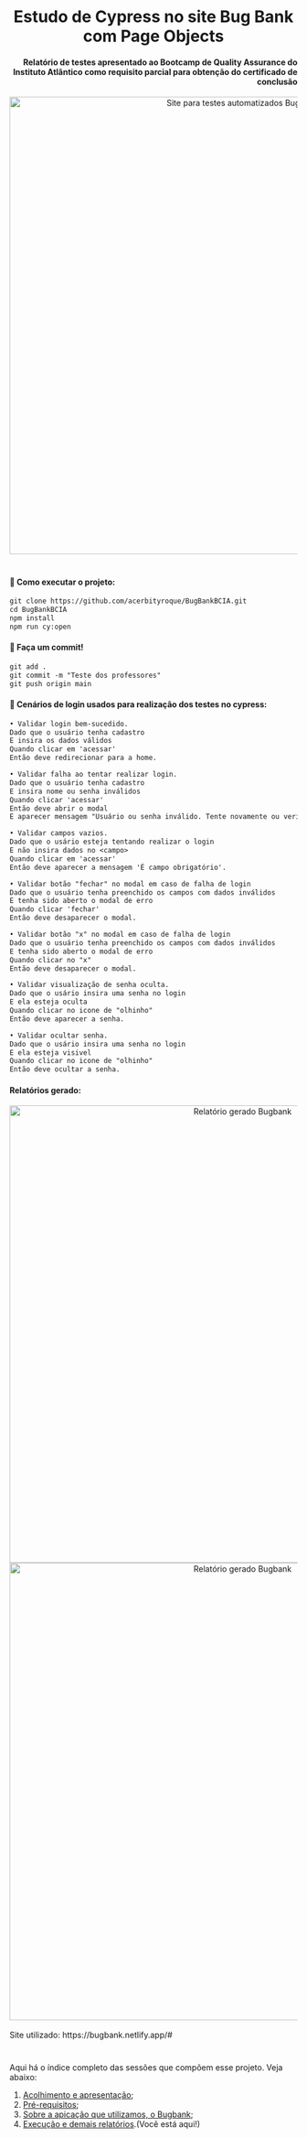 <h1 align="center">
Estudo de Cypress no site Bug Bank com Page Objects
</h1>

<h4 align="right">

Relatório de testes apresentado ao Bootcamp de Quality Assurance do Instituto Atlântico como requisito parcial para obtenção do certificado de conclusão

</h4>

<div align="center">
<img width="800px" alt="Site para testes automatizados Bugbank" src="https://i.imgur.com/Tmx5hQj.png" />
</div>

<h1></h1>


#### 🦆 Como executar o projeto:


```diff 
git clone https://github.com/acerbityroque/BugBankBCIA.git
cd BugBankBCIA
npm install
npm run cy:open
```
#### 🦆 Faça um commit! 
```diff 
git add .
git commit -m "Teste dos professores"
git push origin main
```

#### 🦆 Cenários de login usados para realização dos testes no cypress:
```diff  
• Validar login bem-sucedido.
Dado que o usuário tenha cadastro
E insira os dados válidos
Quando clicar em 'acessar'
Então deve redirecionar para a home.

• Validar falha ao tentar realizar login.
Dado que o usuário tenha cadastro
E insira nome ou senha inválidos
Quando clicar 'acessar'
Então deve abrir o modal
E aparecer mensagem "Usuário ou senha inválido. Tente novamente ou verifique suas informações!".

• Validar campos vazios.
Dado que o usário esteja tentando realizar o login
E não insira dados no <campo>
Quando clicar em 'acessar'
Então deve aparecer a mensagem 'É campo obrigatório'.

• Validar botão "fechar" no modal em caso de falha de login
Dado que o usuário tenha preenchido os campos com dados inválidos
E tenha sido aberto o modal de erro
Quando clicar 'fechar'
Então deve desaparecer o modal.

• Validar botão "x" no modal em caso de falha de login
Dado que o usuário tenha preenchido os campos com dados inválidos
E tenha sido aberto o modal de erro
Quando clicar no "x"
Então deve desaparecer o modal.

• Validar visualização de senha oculta.
Dado que o usário insira uma senha no login
E ela esteja oculta
Quando clicar no icone de "olhinho"
Então deve aparecer a senha.

• Validar ocultar senha.
Dado que o usário insira uma senha no login
E ela esteja visivel
Quando clicar no icone de "olhinho"
Então deve ocultar a senha.

```

#### Relatórios gerado:

<div align="center">
<img width="800px" alt="Relatório gerado Bugbank" src="https://i.imgur.com/rUkjWsc.png" />
</div>

<div align="center">
<img width="800px" alt="Relatório gerado Bugbank" src="https://i.imgur.com/xMVcj4V.png" />
</div>


<br>
Site utilizado: https://bugbank.netlify.app/#
<h1>

#

Aqui há o índice completo das sessões que compõem esse projeto. Veja abaixo: 

1. [Acolhimento e apresentação](readme.md); 
2. [Pré-requisitos](welcome/requisitos.md); 
3. [Sobre a apicação que utilizamos, o Bugbank](welcome/obugbank.md); 
4. [Execução e demais relatórios](welcome/execute.md).(Você está aqui!) 